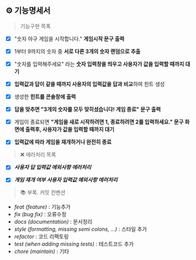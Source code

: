 ## ⚙️ 기능명세서

> 기능구현 목록

- [x] "숫자 야구 게임을 시작합니다." **게임시작 문구 출력**

- [x] 1부터 9까지의 숫자 중 **서로 다른 3개의 숫자 랜덤으로 추출**

- [x] "숫자를 입력해주세요" 라는 **숫자 입력창을 띄우고 사용자가 값을 입력할 때까지 대기**

- [x] **입력값과 답이 같을 때까지 사용자의 입력값을 답과 비교**하여 힌트 생성

- [x] 생성한 **힌트를 콘솔창에 출력**

- [x] **답을 맞추면 "3개의 숫자를 모두 맞히셨습니다! 게임 종료" 문구 출력**

- [x] 게임이 종료되면 **"게임을 새로 시작하려면 1, 종료하려면 2를 입력하세요." 문구 화면에 출력후, 사용자가 값을 입력할 때까지 대기**

- [x] **입력값에 따라 게임을 재개하거나 완전히 종료**

> ❌ 에러처리 목록

- [x] **_사용자 답 입력값 에외사항 에러처리_**

- [x] **_게임 재개 여부 사용자 입력값 예외사항 에러처리_**

> 📚 부록. 커밋 컨벤션

- _feat (feature)_ : 기능추가
- _fix (bug fix)_ : 오류수정
- _docs (documentation)_ : 문서정리
- _style (formatting, missing semi colons, …)_ : 스타일 추가
- _refactor_ : 코드 리팩토링
- _test (when adding missing tests)_ : 테스트코드 추가
- _chore (maintain)_ : 기타
